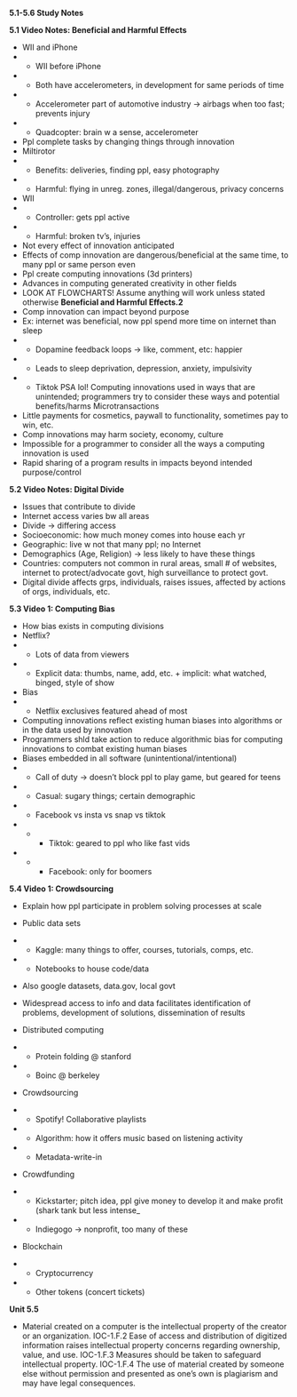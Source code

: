 ****5.1-5.6 Study Notes****

**5.1 Video Notes: Beneficial and Harmful Effects**
* WII and iPhone
* * WII before iPhone
* * Both have accelerometers, in development for same periods of time
* * Accelerometer part of automotive industry → airbags when too fast; prevents injury
* * Quadcopter: brain w a sense, accelerometer
* Ppl complete tasks by changing things through innovation
* Miltirotor
* * Benefits: deliveries, finding ppl, easy photography
* * Harmful: flying in unreg. zones, illegal/dangerous, privacy concerns
* WII
* * Controller: gets ppl active
* * Harmful: broken tv’s, injuries
* Not every effect of innovation anticipated
* Effects of comp innovation are dangerous/beneficial at the same time, to many ppl or same person even
* Ppl create computing innovations (3d printers)
* Advances in computing generated creativity in other fields
* LOOK AT FLOWCHARTS! Assume anything will work unless stated otherwise
**Beneficial and Harmful Effects.2**
* Comp innovation can impact beyond purpose
* Ex: internet was beneficial, now ppl spend more time on internet than sleep
* * Dopamine feedback loops → like, comment, etc: happier
* * Leads to sleep deprivation, depression, anxiety, impulsivity
* * Tiktok PSA lol!
Computing innovations used in ways that are unintended; programmers try to consider these ways and potential benefits/harms
Microtransactions
* Little payments for cosmetics, paywall to functionality, sometimes pay to win, etc.
* Comp innovations may harm society, economy, culture
* Impossible for a programmer to consider all the ways a computing innovation is used
* Rapid sharing of a program results in impacts beyond intended purpose/control


**5.2 Video Notes: Digital Divide**
* Issues that contribute to divide
* Internet access varies bw all areas
* Divide → differing access
* Socioeconomic: how much money comes into house each yr
* Geographic: live  w not that many ppl; no Internet
* Demographics (Age, Religion) → less likely to have these things
* Countries: computers not common in rural areas, small # of websites, internet to protect/advocate govt, high surveillance to protect govt.
* Digital divide affects grps, individuals, raises issues, affected by actions of orgs, individuals, etc.

**5.3 Video 1: Computing Bias**
* How bias exists in computing divisions
* Netflix?
* * Lots of data from viewers
* * Explicit data: thumbs, name, add, etc. + implicit: what watched, binged, style of show
* Bias
* * Netflix exclusives featured ahead of most
* Computing innovations reflect existing human biases into algorithms or in the data used by innovation
* Programmers shld take action to reduce algorithmic bias for computing innovations to combat existing human biases
* Biases embedded in all software (unintentional/intentional)
* * Call of duty → doesn’t block ppl to play game, but geared for teens
* * Casual: sugary things; certain demographic
* * Facebook vs insta vs snap vs tiktok
* * * Tiktok: geared to ppl who like fast vids
* * * Facebook: only for boomers

**5.4 Video 1: Crowdsourcing**
* Explain how ppl participate in problem solving processes at scale
* Public data sets
* * Kaggle: many things to offer, courses, tutorials, comps, etc.
* * Notebooks to house code/data
* Also google datasets, data.gov, local govt
* Widespread access to info and data facilitates identification of problems, development of solutions, dissemination of results
* Distributed computing
* * Protein folding @ stanford
* * Boinc @ berkeley

* Crowdsourcing
* * Spotify! Collaborative playlists
* * Algorithm: how it offers music based on listening activity
* * Metadata-write-in
* Crowdfunding
* * Kickstarter; pitch idea, ppl give money to develop it and make profit (shark tank but less intense_
* * Indiegogo → nonprofit, too many of these
* Blockchain
* * Cryptocurrency
* * Other tokens (concert tickets)

**Unit 5.5**
* Material created on a computer is the intellectual property of the creator or an organization. IOC-1.F.2 Ease of access and distribution of digitized information raises intellectual property concerns regarding ownership, value, and use. IOC-1.F.3 Measures should be taken to safeguard intellectual property. IOC-1.F.4 The use of material created by someone else without permission and presented as one’s own is plagiarism and may have legal consequences.
